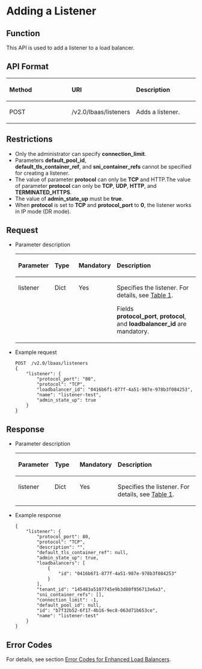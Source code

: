 # Adding a Listener<a name="EN-US_TOPIC_0096561542"></a>

## Function<a name="en-us_topic_0049139642_section1462819"></a>

This API is used to add a listener to a load balancer.

## API Format<a name="en-us_topic_0049139642_section13165375"></a>

<a name="en-us_topic_0049139642_table61044964112545"></a><table><thead align="left"><tr id="en-us_topic_0049139642_row3386316112545"><th class="cellrowborder" valign="top" width="33.33333333333333%" id="mcps1.1.4.1.1"><p id="en-us_topic_0049139642_p56085501112550"><a name="en-us_topic_0049139642_p56085501112550"></a><a name="en-us_topic_0049139642_p56085501112550"></a><strong id="b842352706172312"><a name="b842352706172312"></a><a name="b842352706172312"></a>Method</strong></p>
</th>
<th class="cellrowborder" valign="top" width="33.33333333333333%" id="mcps1.1.4.1.2"><p id="en-us_topic_0049139642_p46631726112550"><a name="en-us_topic_0049139642_p46631726112550"></a><a name="en-us_topic_0049139642_p46631726112550"></a>URI</p>
</th>
<th class="cellrowborder" valign="top" width="33.33333333333333%" id="mcps1.1.4.1.3"><p id="en-us_topic_0049139642_p19073427112550"><a name="en-us_topic_0049139642_p19073427112550"></a><a name="en-us_topic_0049139642_p19073427112550"></a><strong id="b842352706192251"><a name="b842352706192251"></a><a name="b842352706192251"></a>Description</strong></p>
</th>
</tr>
</thead>
<tbody><tr id="en-us_topic_0049139642_row55734486112545"><td class="cellrowborder" valign="top" width="33.33333333333333%" headers="mcps1.1.4.1.1 "><p id="en-us_topic_0049139642_p49833499112550"><a name="en-us_topic_0049139642_p49833499112550"></a><a name="en-us_topic_0049139642_p49833499112550"></a>POST</p>
</td>
<td class="cellrowborder" valign="top" width="33.33333333333333%" headers="mcps1.1.4.1.2 "><p id="en-us_topic_0049139642_p9981581112550"><a name="en-us_topic_0049139642_p9981581112550"></a><a name="en-us_topic_0049139642_p9981581112550"></a>/v2.0/lbaas/listeners</p>
</td>
<td class="cellrowborder" valign="top" width="33.33333333333333%" headers="mcps1.1.4.1.3 "><p id="en-us_topic_0049139642_p3201748112550"><a name="en-us_topic_0049139642_p3201748112550"></a><a name="en-us_topic_0049139642_p3201748112550"></a>Adds a listener.</p>
</td>
</tr>
</tbody>
</table>

## Restrictions<a name="en-us_topic_0049139642_section51379511"></a>

-   Only the administrator can specify  **connection\_limit**.
-   Parameters  **default\_pool\_id**,  **default\_tls\_container\_ref**, and **sni\_container\_refs**  cannot be specified for creating a listener.
-   The value of parameter  **protocol**  can only be  **TCP**  and HTTP.The value of parameter  **protocol**  can only be  **TCP**,  **UDP**,  **HTTP**, and  **TERMINATED\_HTTPS**.
-   The value of  **admin\_state\_up** must be **true**.
-   When  **protocol** is set to **TCP** and **protocol\_port** to **0**, the listener works in IP mode \(DR mode\).

## Request<a name="section112126467011"></a>

-   Parameter description

    <a name="table122881844161815"></a><table><thead align="left"><tr id="row1528814471819"><th class="cellrowborder" valign="top" width="16.96%" id="mcps1.1.5.1.1"><p id="p02881944101816"><a name="p02881944101816"></a><a name="p02881944101816"></a><strong id="b842352706181819"><a name="b842352706181819"></a><a name="b842352706181819"></a>Parameter</strong></p>
    </th>
    <th class="cellrowborder" valign="top" width="15.47%" id="mcps1.1.5.1.2"><p id="p1628844491814"><a name="p1628844491814"></a><a name="p1628844491814"></a><strong id="b84235270610580"><a name="b84235270610580"></a><a name="b84235270610580"></a>Type</strong></p>
    </th>
    <th class="cellrowborder" valign="top" width="17.83%" id="mcps1.1.5.1.3"><p id="p9288104491819"><a name="p9288104491819"></a><a name="p9288104491819"></a><strong id="b8423527061798"><a name="b8423527061798"></a><a name="b8423527061798"></a>Mandatory</strong></p>
    </th>
    <th class="cellrowborder" valign="top" width="49.74%" id="mcps1.1.5.1.4"><p id="p112889445184"><a name="p112889445184"></a><a name="p112889445184"></a><strong id="b842352706192251_1"><a name="b842352706192251_1"></a><a name="b842352706192251_1"></a>Description</strong></p>
    </th>
    </tr>
    </thead>
    <tbody><tr id="row19289114471819"><td class="cellrowborder" valign="top" width="16.96%" headers="mcps1.1.5.1.1 "><p id="p14289344171817"><a name="p14289344171817"></a><a name="p14289344171817"></a>listener</p>
    </td>
    <td class="cellrowborder" valign="top" width="15.47%" headers="mcps1.1.5.1.2 "><p id="p2028964471811"><a name="p2028964471811"></a><a name="p2028964471811"></a>Dict</p>
    </td>
    <td class="cellrowborder" valign="top" width="17.83%" headers="mcps1.1.5.1.3 "><p id="p1928964471819"><a name="p1928964471819"></a><a name="p1928964471819"></a>Yes</p>
    </td>
    <td class="cellrowborder" valign="top" width="49.74%" headers="mcps1.1.5.1.4 "><p id="p142892443189"><a name="p142892443189"></a><a name="p142892443189"></a>Specifies the listener. For details, see <a href="overview-7.html#en-us_topic_0049139638_table15135360111830">Table 1</a>.</p>
    <p id="p10289644111816"><a name="p10289644111816"></a><a name="p10289644111816"></a>Fields <strong id="b84235270616337"><a name="b84235270616337"></a><a name="b84235270616337"></a>protocol_port</strong>,&nbsp;<strong id="b842352706163313"><a name="b842352706163313"></a><a name="b842352706163313"></a>protocol</strong>, and&nbsp;<strong id="b842352706163318"><a name="b842352706163318"></a><a name="b842352706163318"></a>loadbalancer_id</strong> are mandatory.</p>
    </td>
    </tr>
    </tbody>
    </table>

-   Example request

    ```
    POST  /v2.0/lbaas/listeners
    {
        "listener": {
            "protocol_port": "80",
            "protocol": "TCP",
            "loadbalancer_id": "0416b6f1-877f-4a51-987e-978b3f084253",
            "name": "listener-test",
            "admin_state_up": true
        }
    }
    ```


## Response<a name="section1393614221812"></a>

-   Parameter description

    <a name="table89971153151815"></a><table><thead align="left"><tr id="row199855361813"><th class="cellrowborder" valign="top" width="16.580000000000002%" id="mcps1.1.5.1.1"><p id="p599818535187"><a name="p599818535187"></a><a name="p599818535187"></a><strong id="b842352706181819_1"><a name="b842352706181819_1"></a><a name="b842352706181819_1"></a>Parameter</strong></p>
    </th>
    <th class="cellrowborder" valign="top" width="14.330000000000002%" id="mcps1.1.5.1.2"><p id="p4998165315188"><a name="p4998165315188"></a><a name="p4998165315188"></a><strong id="b84235270610580_1"><a name="b84235270610580_1"></a><a name="b84235270610580_1"></a>Type</strong></p>
    </th>
    <th class="cellrowborder" valign="top" width="19.53%" id="mcps1.1.5.1.3"><p id="p1799865310184"><a name="p1799865310184"></a><a name="p1799865310184"></a><strong id="b8423527061798_1"><a name="b8423527061798_1"></a><a name="b8423527061798_1"></a>Mandatory</strong></p>
    </th>
    <th class="cellrowborder" valign="top" width="49.559999999999995%" id="mcps1.1.5.1.4"><p id="p8998175331817"><a name="p8998175331817"></a><a name="p8998175331817"></a><strong id="b842352706192251_2"><a name="b842352706192251_2"></a><a name="b842352706192251_2"></a>Description</strong></p>
    </th>
    </tr>
    </thead>
    <tbody><tr id="row1599914530183"><td class="cellrowborder" valign="top" width="16.580000000000002%" headers="mcps1.1.5.1.1 "><p id="p0999653151816"><a name="p0999653151816"></a><a name="p0999653151816"></a>listener</p>
    </td>
    <td class="cellrowborder" valign="top" width="14.330000000000002%" headers="mcps1.1.5.1.2 "><p id="p3999165310187"><a name="p3999165310187"></a><a name="p3999165310187"></a>Dict</p>
    </td>
    <td class="cellrowborder" valign="top" width="19.53%" headers="mcps1.1.5.1.3 "><p id="p17999953111812"><a name="p17999953111812"></a><a name="p17999953111812"></a>Yes</p>
    </td>
    <td class="cellrowborder" valign="top" width="49.559999999999995%" headers="mcps1.1.5.1.4 "><p id="p799915331810"><a name="p799915331810"></a><a name="p799915331810"></a>Specifies the listener. For details, see <a href="overview-7.html#en-us_topic_0049139638_table15135360111830">Table 1</a>.</p>
    </td>
    </tr>
    </tbody>
    </table>

-   Example response

    ```
    {
        "listener": {
            "protocol_port": 80,
            "protocol": "TCP",
            "description": "",
            "default_tls_container_ref": null,
            "admin_state_up": true,
            "loadbalancers": [
                {
                    "id": "0416b6f1-877f-4a51-987e-978b3f084253"
                }
            ],
            "tenant_id": "145483a5107745e9b3d80f956713e6a3",
            "sni_container_refs": [],
            "connection_limit": -1,
            "default_pool_id": null,
            "id": "b7f32b52-6f17-4b16-9ec8-063d71b653ce",
            "name": "listener-test"
        }
    }
    ```


## Error Codes<a name="en-us_topic_0049139642_section51272187"></a>

For details, see section  [Error Codes for Enhanced Load Balancers](error-codes-for-enhanced-load-balancers.md).


